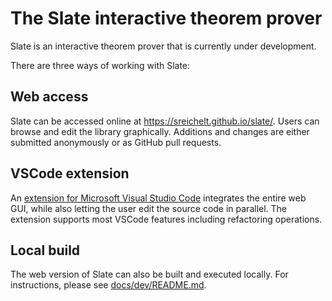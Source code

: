 # The Slate interactive theorem prover

Slate is an interactive theorem prover that is currently under development.

There are three ways of working with Slate:

## Web access

Slate can be accessed online at https://sreichelt.github.io/slate/. Users can browse and edit the library graphically. Additions and changes are either submitted anonymously or as GitHub pull requests.

## VSCode extension

An [extension for Microsoft Visual Studio Code](https://marketplace.visualstudio.com/items?itemName=sreichelt.slate) integrates the entire web GUI, while also letting the user edit the source code in parallel. The extension supports most VSCode features including refactoring operations.

## Local build

The web version of Slate can also be built and executed locally. For instructions, please see [docs/dev/README.md](docs/dev/README.md).
